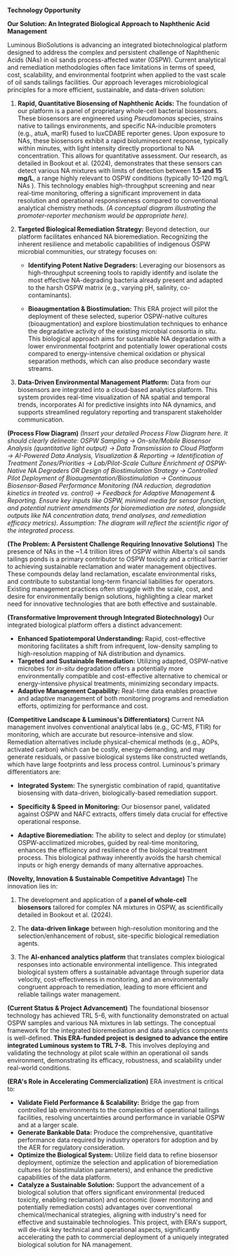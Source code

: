 **Technology Opportunity**

**Our Solution: An Integrated Biological Approach to Naphthenic Acid Management**

Luminous BioSolutions is advancing an integrated biotechnological platform designed to address the complex and persistent challenge of Naphthenic Acids (NAs) in oil sands process-affected water (OSPW). Current analytical and remediation methodologies often face limitations in terms of speed, cost, scalability, and environmental footprint when applied to the vast scale of oil sands tailings facilities. Our approach leverages microbiological principles for a more efficient, sustainable, and data-driven solution:

1. **Rapid, Quantitative Biosensing of Naphthenic Acids:** The foundation of our platform is a panel of proprietary whole-cell bacterial biosensors. These biosensors are engineered using _Pseudomonas_ species, strains native to tailings environments, and specific NA-inducible promoters (e.g., atuA, marR) fused to luxCDABE reporter genes. Upon exposure to NAs, these biosensors exhibit a rapid bioluminescent response, typically within minutes, with light intensity directly proportional to NA concentration. This allows for quantitative assessment. Our research, as detailed in Bookout et al. (2024), demonstrates that these sensors can detect various NA mixtures with limits of detection between **1.5 and 15 mg/L**, a range highly relevant to OSPW conditions (typically 10-120 mg/L NAs ). This technology enables high-throughput screening and near real-time monitoring, offering a significant improvement in data resolution and operational responsiveness compared to conventional analytical chemistry methods. _(A conceptual diagram illustrating the promoter-reporter mechanism would be appropriate here)._
    
2. **Targeted Biological Remediation Strategy:** Beyond detection, our platform facilitates enhanced NA bioremediation. Recognizing the inherent resilience and metabolic capabilities of indigenous OSPW microbial communities, our strategy focuses on:
    
    - **Identifying Potent Native Degraders:** Leveraging our biosensors as high-throughput screening tools to rapidly identify and isolate the most effective NA-degrading bacteria already present and adapted to the harsh OSPW matrix (e.g., varying pH, salinity, co-contaminants).
        
    - **Bioaugmentation & Biostimulation:** This ERA project will pilot the deployment of these selected, superior OSPW-native cultures (bioaugmentation) and explore biostimulation techniques to enhance the degradative activity of the existing microbial consortia _in situ_. This biological approach aims for sustainable NA degradation with a lower environmental footprint and potentially lower operational costs compared to energy-intensive chemical oxidation or physical separation methods, which can also produce secondary waste streams.
        
3. **Data-Driven Environmental Management Platform:** Data from our biosensors are integrated into a cloud-based analytics platform. This system provides real-time visualization of NA spatial and temporal trends, incorporates AI for predictive insights into NA dynamics, and supports streamlined regulatory reporting and transparent stakeholder communication.
    

**(Process Flow Diagram)** _(Insert your detailed Process Flow Diagram here. It should clearly delineate: OSPW Sampling → On-site/Mobile Biosensor Analysis (quantitative light output) → Data Transmission to Cloud Platform → AI-Powered Data Analysis, Visualization & Reporting → Identification of Treatment Zones/Priorities → Lab/Pilot-Scale Culture Enrichment of OSPW-Native NA Degraders OR Design of Biostimulation Strategy → Controlled Pilot Deployment of Bioaugmentation/Biostimulation → Continuous Biosensor-Based Performance Monitoring (NA reduction, degradation kinetics in treated vs. control) → Feedback for Adaptive Management & Reporting. Ensure key inputs like OSPW, minimal media for sensor function, and potential nutrient amendments for bioremediation are noted, alongside outputs like NA concentration data, trend analyses, and remediation efficacy metrics)._ _Assumption: The diagram will reflect the scientific rigor of the integrated process._

**(The Problem: A Persistent Challenge Requiring Innovative Solutions)** The presence of NAs in the ~1.4 trillion litres of OSPW within Alberta's oil sands tailings ponds is a primary contributor to OSPW toxicity and a critical barrier to achieving sustainable reclamation and water management objectives. These compounds delay land reclamation, escalate environmental risks, and contribute to substantial long-term financial liabilities for operators. Existing management practices often struggle with the scale, cost, and desire for environmentally benign solutions, highlighting a clear market need for innovative technologies that are both effective and sustainable.

**(Transformative Improvement through Integrated Biotechnology)** Our integrated biological platform offers a distinct advancement:

- **Enhanced Spatiotemporal Understanding:** Rapid, cost-effective monitoring facilitates a shift from infrequent, low-density sampling to high-resolution mapping of NA distribution and dynamics.
- **Targeted and Sustainable Remediation:** Utilizing adapted, OSPW-native microbes for _in-situ_ degradation offers a potentially more environmentally compatible and cost-effective alternative to chemical or energy-intensive physical treatments, minimizing secondary impacts.
- **Adaptive Management Capability:** Real-time data enables proactive and adaptive management of both monitoring programs and remediation efforts, optimizing for performance and cost.

**(Competitive Landscape & Luminous's Differentiators)** Current NA management involves conventional analytical labs (e.g., GC-MS, FTIR) for monitoring, which are accurate but resource-intensive and slow. Remediation alternatives include physical-chemical methods (e.g., AOPs, activated carbon) which can be costly, energy-demanding, and may generate residuals, or passive biological systems like constructed wetlands, which have large footprints and less process control. Luminous's primary differentiators are:

- **Integrated System:** The synergistic combination of rapid, quantitative biosensing with data-driven, biologically-based remediation support.
- **Specificity & Speed in Monitoring:** Our biosensor panel, validated against OSPW and NAFC extracts, offers timely data crucial for effective operational response.
    
- **Adaptive Bioremediation:** The ability to select and deploy (or stimulate) OSPW-acclimatized microbes, guided by real-time monitoring, enhances the efficiency and resilience of the biological treatment process. This biological pathway inherently avoids the harsh chemical inputs or high energy demands of many alternative approaches.

**(Novelty, Innovation & Sustainable Competitive Advantage)** The innovation lies in:

1. The development and application of a **panel of whole-cell biosensors** tailored for complex NA mixtures in OSPW, as scientifically detailed in Bookout et al. (2024).
    
2. The **data-driven linkage** between high-resolution monitoring and the selection/enhancement of robust, site-specific biological remediation agents.
3. The **AI-enhanced analytics platform** that translates complex biological responses into actionable environmental intelligence. This integrated biological system offers a sustainable advantage through superior data velocity, cost-effectiveness in monitoring, and an environmentally congruent approach to remediation, leading to more efficient and reliable tailings water management.

**(Current Status & Project Advancement)** The foundational biosensor technology has achieved TRL 5-6, with functionality demonstrated on actual OSPW samples and various NA mixtures in lab settings. The conceptual framework for the integrated bioremediation and data analytics components is well-defined. **This ERA-funded project is designed to advance the entire integrated Luminous system to TRL 7-8.** This involves deploying and validating the technology at pilot scale within an operational oil sands environment, demonstrating its efficacy, robustness, and scalability under real-world conditions.

**(ERA's Role in Accelerating Commercialization)** ERA investment is critical to:

- **Validate Field Performance & Scalability:** Bridge the gap from controlled lab environments to the complexities of operational tailings facilities, resolving uncertainties around performance in variable OSPW and at a larger scale.
- **Generate Bankable Data:** Produce the comprehensive, quantitative performance data required by industry operators for adoption and by the AER for regulatory consideration.
- **Optimize the Biological System:** Utilize field data to refine biosensor deployment, optimize the selection and application of bioremediation cultures (or biostimulation parameters), and enhance the predictive capabilities of the data platform.
- **Catalyze a Sustainable Solution:** Support the advancement of a biological solution that offers significant environmental (reduced toxicity, enabling reclamation) and economic (lower monitoring and potentially remediation costs) advantages over conventional chemical/mechanical strategies, aligning with industry's need for effective and sustainable technologies. This project, with ERA's support, will de-risk key technical and operational aspects, significantly accelerating the path to commercial deployment of a uniquely integrated biological solution for NA management.